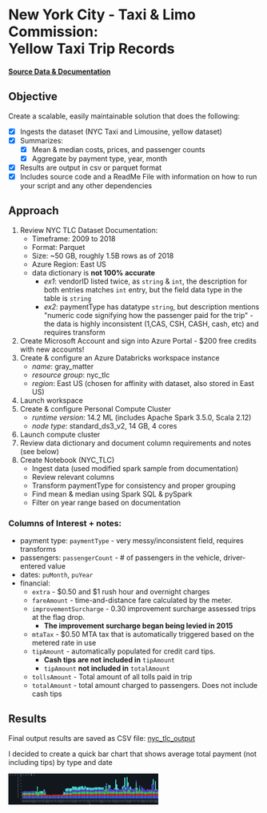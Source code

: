 # New York City - Taxi & Limo Commission:<br/>Yellow Taxi Trip Records
#### [Source Data & Documentation](https://learn.microsoft.com/en-us/azure/open-datasets/dataset-taxi-yellow?tabs=azureml-opendatasets)

## Objective
Create a scalable, easily maintainable solution that does the following: 
- [x] Ingests the dataset (NYC Taxi and Limousine, yellow dataset) 
- [x] Summarizes:
  - [x] Mean & median costs, prices, and passenger counts
  - [x] Aggregate by payment type, year, month
- [x] Results are output in csv or parquet format
- [x] Includes source code and a ReadMe File with information on how to run your script and any other dependencies

## Approach
1. Review NYC TLC Dataset Documentation:
   - Timeframe: 2009 to 2018
   - Format: Parquet
   - Size: ~50 GB, roughly 1.5B rows as of 2018
   - Azure Region: East US 
   - data dictionary is **not 100% accurate**
     - *ex1*: vendorID listed twice, as `string` & `int`, the description for both entries matches `int` entry, but the field data type in the table is `string`
     - *ex2*: paymentType has datatype `string`, but description mentions "numeric code signifying how the passenger paid for the trip" - the data is highly inconsistent (1,CAS, CSH, CASH, cash, etc) and requires transform
2. Create Microsoft Account and sign into Azure Portal - $200 free credits with new accounts!
3. Create & configure an Azure Databricks workspace instance 
   - *name*: gray_matter
   - *resource group*: nyc_tlc
   - *region*: East US (chosen for affinity with dataset, also stored in East US)
4. Launch workspace
5. Create & configure Personal Compute Cluster
   - *runtime version*: 14.2 ML (includes Apache Spark 3.5.0, Scala 2.12)
   - *node type*: standard_ds3_v2, 14 GB, 4 cores
6. Launch compute cluster
7. Review data dictionary and document column requirements and notes (see below)
8. Create Notebook (NYC_TLC)
   - Ingest data (used modified spark sample from documentation)
   - Review relevant columns
   - Transform paymentType for consistency and proper grouping
   - Find mean & median using Spark SQL & pySpark
   - Filter on year range based on documentation

### Columns of Interest + notes:
 * payment type: `paymentType` - very messy/inconsistent field, requires transforms
 * passengers: `passengerCount` - # of passengers in the vehicle, driver-entered value
 * dates: `puMonth`, `puYear`
 * financial:
    - `extra` - $0.50 and $1 rush hour and overnight charges
    - `fareAmount` - time-and-distance fare calculated by the meter.
    - `improvementSurcharge` - 0.30 improvement surcharge assessed trips at the flag drop. 
      - **The improvement surcharge began being levied in 2015**
    - `mtaTax` - $0.50 MTA tax that is automatically triggered based on the metered rate in use
    - `tipAmount` - automatically populated for credit card tips.
      - **Cash tips are not included in** `tipAmount`
      - `tipAmount` **not included in** `totalAmount`
    - `tollsAmount` - Total amount of all tolls paid in trip
    - `totalAmount` - total amount charged to passengers. Does not include cash tips

## Results

Final output results are saved as CSV file: [nyc_tlc_output](https://github.com/BTJ01/nyc_tlc/blob/nyc_tlc/nyc_tlc_output.csv)

I decided to create a quick bar chart that shows average total payment (not including tips) by type and date

<img
  src="https://github.com/BTJ01/nyc_tlc/blob/main/avg_tot_amount_by_payment_type_and_date.png"
  title="Average Total Amount by Payment Type and Date"
  style="display: inline-block; margin: 0 auto; max-width: 300px">

